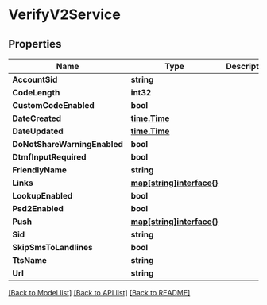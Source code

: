# VerifyV2Service

## Properties

Name | Type | Description | Notes
------------ | ------------- | ------------- | -------------
**AccountSid** | **string** |  | [optional] 
**CodeLength** | **int32** |  | [optional] 
**CustomCodeEnabled** | **bool** |  | [optional] 
**DateCreated** | [**time.Time**](time.Time.md) |  | [optional] 
**DateUpdated** | [**time.Time**](time.Time.md) |  | [optional] 
**DoNotShareWarningEnabled** | **bool** |  | [optional] 
**DtmfInputRequired** | **bool** |  | [optional] 
**FriendlyName** | **string** |  | [optional] 
**Links** | [**map[string]interface{}**](.md) |  | [optional] 
**LookupEnabled** | **bool** |  | [optional] 
**Psd2Enabled** | **bool** |  | [optional] 
**Push** | [**map[string]interface{}**](.md) |  | [optional] 
**Sid** | **string** |  | [optional] 
**SkipSmsToLandlines** | **bool** |  | [optional] 
**TtsName** | **string** |  | [optional] 
**Url** | **string** |  | [optional] 

[[Back to Model list]](../README.md#documentation-for-models) [[Back to API list]](../README.md#documentation-for-api-endpoints) [[Back to README]](../README.md)


